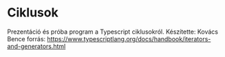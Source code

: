 # Ciklusok
Prezentáció és próba program a Typescript ciklusokról. Készítette: Kovács Bence
forrás: https://www.typescriptlang.org/docs/handbook/iterators-and-generators.html